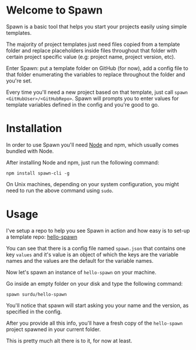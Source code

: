 # Welcome to Spawn

Spawn is a basic tool that helps you start your projects easily using simple templates.

The majority of project templates just need files copied from a template folder and replace placeholders inside files throughout that folder with certain project specific value (e.g: project name, project version, etc).

Enter Spawn: put a template folder on GitHub (for now), add a config file to that folder enumerating the variables to replace throughout the folder and you're set.

Every time you'll need a new project based on that template, just call `spawn <GitHubUser>/<GitHubRepo>`. Spawn will prompts you to enter values for template variables defined in the config and you're good to go.

# Installation

In order to use Spawn you'll need [Node](https://nodejs.org) and npm, which usually comes bundled with Node.

After installing Node and npm, just run the following command:

```
npm install spawn-cli -g
```

On Unix machines, depending on your system configuration, you might need to run the above command using `sudo`.

# Usage

I've setup a repo to help you see Spawn in action and how easy is to set-up a template repo: [hello-spawn](https://github.com/surdu/hello-spawn)

You can see that there is a config file named `spawn.json` that contains one key `values` and it's value is an object of which the keys are the variable names and the values are the default for the variable names.

Now let's spawn an instance of `hello-spawn` on your machine.

Go inside an empty folder on your disk and type the following command:

```
spawn surdu/hello-spawn
```

You'll notice that spawn will start asking you your name and the version, as specified in the config.

After you provide all this info, you'll have a fresh copy of the `hello-spawn` project spawned in your current folder.

This is pretty much alt there is to it, for now at least.
